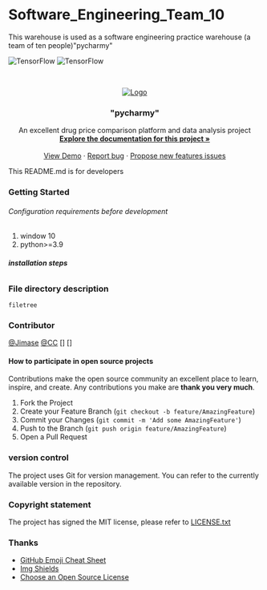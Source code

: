 # Software_Engineering_Team_10
This warehouse is used as a software engineering practice warehouse (a team of ten people)"pycharmy"

![TensorFlow](https://img.shields.io/badge/language-python-brightgreen)
![TensorFlow](https://img.shields.io/badge/TensorFlow-V2.0-brightgreen)

<br />
<p align="center">
  <a href="https://github.com/Jimase/Software_Engineering_Team_10/">
    <img src="./src/Logo_Pig.png" alt="Logo" >
  </a>
  <h3 align="center">"pycharmy"</h3>
  <p align="center">
    An excellent drug price comparison platform and data analysis project
    <br />
    <a href="https://github.com/Jimase/Software_Engineering_Team_10"><strong>Explore the documentation for this project »</strong></a>
    <br />
    <br />
    <a href="https://github.com/Jimase/Software_Engineering_Team_10">View Demo</a>
    ·
    <a href="https://github.com/Jimase/Software_Engineering_Team_10">Report bug</a>
    ·
    <a href="https://github.com/Jimase/Software_Engineering_Team_10/issues">Propose new features issues </a>
  </p>
</p>

This README.md is for developers


### Getting Started

###### Configuration requirements before development
1. window 10
2. python>=3.9
###### **installation steps**

### File directory description
```
filetree 
```

### Contributor
[@Jimase](https://github.com/Jimase)
[@CC](https://github.com/min200101)
[]
[]

#### How to participate in open source projects
Contributions make the open source community an excellent place to learn, inspire, and create. Any contributions you make are **thank you very much**.

1. Fork the Project
2. Create your Feature Branch (`git checkout -b feature/AmazingFeature`)
3. Commit your Changes (`git commit -m 'Add some AmazingFeature'`)
4. Push to the Branch (`git push origin feature/AmazingFeature`)
5. Open a Pull Request



### version control
The project uses Git for version management. You can refer to the currently available version in the repository.

### Copyright statement
The project has signed the MIT license, please refer to [LICENSE.txt](https://github.com/shaojintian/Best_README_template/blob/master/LICENSE.txt)


### Thanks
- [GitHub Emoji Cheat Sheet](https://www.webpagefx.com/tools/emoji-cheat-sheet)
- [Img Shields](https://shields.io)
- [Choose an Open Source License](https://choosealicense.com)